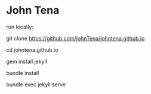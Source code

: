 # John Tena 

run locally: 

git clone https://github.com/johnTena/johntena.github.io

cd johntena.github.io

gem install jekyll

bundle install

bundle exec jekyll serve 
